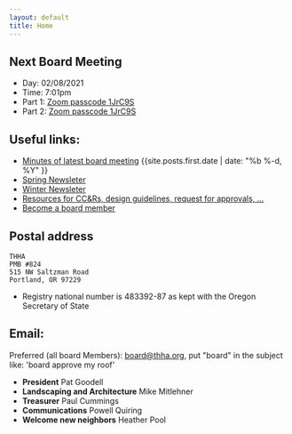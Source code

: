 ```yaml
---
layout: default
title: Home
---
```

## Next Board Meeting
- Day: 02/08/2021
- Time: 7:01pm
- Part 1: [Zoom passcode 1JrC9S](https://us04web.zoom.us/j/3516774555?pwd=ZHU4TWd5MTdtZlgvcGhQRXE2MVRYZz09)
- Part 2: [Zoom passcode 1JrC9S](https://us04web.zoom.us/j/3516774555?pwd=ZHU4TWd5MTdtZlgvcGhQRXE2MVRYZz09)

## Useful links:
* [Minutes of latest board meeting]({{site.posts.first.url}}) {{site.posts.first.date | date: "%b %-d, %Y" }}
* [Spring Newsleter](2020/03/28/newsletter.html)
* [Winter Newsleter](2019/01/14/newsletter.html)
* [Resources for CC&Rs, design guidelines, request for approvals, ...](/resources/)
* [Become a board member](jointheboard)

## Postal address

    THHA
    PMB #824
    515 NW Saltzman Road
    Portland, OR 97229

* Registry national number is 483392-87 as kept with the Oregon Secretary of State

## Email:
Preferred (all board Members): board@thha.org, put "board" in the subject like: 'board approve my roof'

* **President** Pat Goodell
* **Landscaping and Architecture** Mike Mitlehner
* **Treasurer** Paul Cummings
* **Communications** Powell Quiring
* **Welcome new neighbors** Heather Pool
